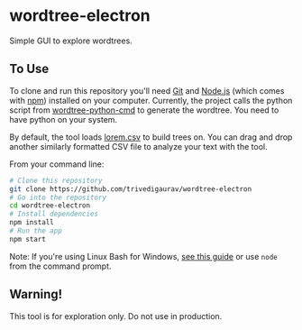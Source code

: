 # wordtree-electron
Simple GUI to explore wordtrees.

## To Use

To clone and run this repository you'll need [Git](https://git-scm.com) and [Node.js](https://nodejs.org/en/download/) (which comes with [npm](http://npmjs.com)) installed on your computer. Currently, the project calls the python script from [wordtree-python-cmd](https://github.com/trivedigaurav/wordtree-python-cmd) to generate the wordtree. You need to have python on your system.

By default, the tool loads [lorem.csv](lorem.csv) to build trees on. You can drag and drop another similarly formatted CSV file to analyze your text with the tool.


From your command line:

```bash
# Clone this repository
git clone https://github.com/trivedigaurav/wordtree-electron
# Go into the repository
cd wordtree-electron
# Install dependencies
npm install
# Run the app
npm start
```

Note: If you're using Linux Bash for Windows, [see this guide](https://www.howtogeek.com/261575/how-to-run-graphical-linux-desktop-applications-from-windows-10s-bash-shell/) or use `node` from the command prompt.

## Warning!
This tool is for exploration only. Do not use in production.
